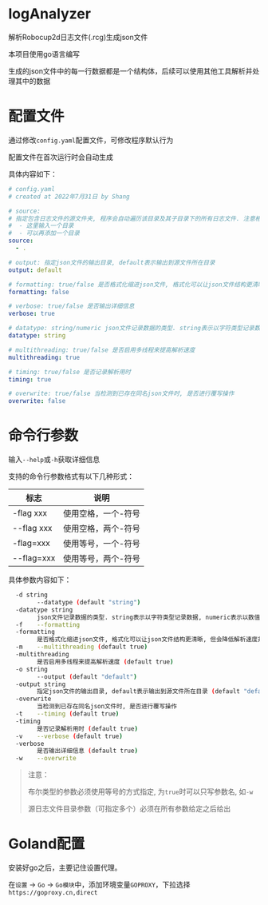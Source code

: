 # logAnalyzer

解析Robocup2d日志文件(.rcg)生成json文件

本项目使用go语言编写

生成的json文件中的每一行数据都是一个结构体，后续可以使用其他工具解析并处理其中的数据

# 配置文件

通过修改`config.yaml`配置文件，可修改程序默认行为

配置文件在首次运行时会自动生成

具体内容如下：

```yaml
# config.yaml
# created at 2022年7月31日 by Shang

# source:
# 指定包含日志文件的源文件夹, 程序会自动遍历该目录及其子目录下的所有日志文件. 注意格式:
#  - 这里输入一个目录
#  - 可以再添加一个目录
source:
  - .

# output: 指定json文件的输出目录, default表示输出到源文件所在目录
output: default

# formatting: true/false 是否格式化缩进json文件, 格式化可以让json文件结构更清晰, 但会降低解析速度并增大输出文件
formatting: false

# verbose: true/false 是否输出详细信息
verbose: true

# datatype: string/numeric json文件记录数据的类型. string表示以字符类型记录数据, numeric表示以数值类型记录数据. 使用string类型会使解析速度加快
datatype: string

# multithreading: true/false 是否启用多线程来提高解析速度
multithreading: true

# timing: true/false 是否记录解析用时
timing: true

# overwrite: true/false 当检测到已存在同名json文件时, 是否进行覆写操作
overwrite: false

```

# 命令行参数

输入`--help`或`-h`获取详细信息

支持的命令行参数格式有以下几种形式：

| 标志| 说明         |
| ---- |------------|
| -flag xxx | 使用空格，一个-符号 |
| --flag xxx | 使用空格，两个-符号 |
| -flag=xxx | 使用等号，一个-符号 |
| --flag=xxx | 使用等号，两个-符号 |

具体参数内容如下：

```bash
  -d string
        --datatype (default "string")
  -datatype string
        json文件记录数据的类型. string表示以字符类型记录数据, numeric表示以数值类型记录数据. 使用string类型会使解析速度加快 (default "string")
  -f    --formatting
  -formatting
        是否格式化缩进json文件, 格式化可以让json文件结构更清晰, 但会降低解析速度并增大输出文件
  -m    --multithreading (default true)
  -multithreading
        是否启用多线程来提高解析速度 (default true)
  -o string
        --output (default "default")
  -output string
        指定json文件的输出目录, default表示输出到源文件所在目录 (default "default")
  -overwrite
        当检测到已存在同名json文件时, 是否进行覆写操作
  -t    --timing (default true)
  -timing
        是否记录解析用时 (default true)
  -v    --verbose (default true)
  -verbose
        是否输出详细信息 (default true)
  -w    --overwrite

```

> 注意：
> 
> 布尔类型的参数必须使用等号的方式指定, 为`true`时可以只写参数名, 如`-w`
> 
> 源日志文件目录参数（可指定多个）必须在所有参数给定之后给出
> 

# Goland配置

安装好go之后，主要记住设置代理。

在`设置` -> `Go` -> `Go模块`中，添加环境变量`GOPROXY`，下拉选择`https://goproxy.cn,direct`
